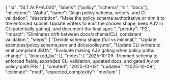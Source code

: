 {
  "id": "SLT.ALPHA.030",
  "labels": ["policy", "schema", "ci", "docs"],
  "milestone": "Alpha",
  "name": "Align policy schema, writers, and CI validation",
  "description": "Make the policy schema authoritative or trim it to the enforced subset. Update writers to emit the chosen shape, keep AJV in CI (potentially gating), and document the final spec.",
  "priority": "P2",
  "impact": "Eliminates drift between docs/schema/CLI; consistent validation.",
  "steps": [
    "Decide schema shape (full vs minimal)",
    "Update examples/policy.schema.json and docs/policy.md",
    "Update CLI writers to emit compliant JSON",
    "Evaluate making AJV gating when policy paths change"
  ],
  "blocked_by": [],
  "notes": [
    "2025-10-09: Trimmed schema to enforced fields, expanded CLI validation, updated docs, and gated Ajv on policy-path PRs."
  ],
  "created": "2025-10-03",
  "updated": "2025-10-09",
  "estimate": "med",
  "expected_complexity": "medium"
}
